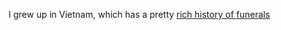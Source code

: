 I grew up in Vietnam, which has a pretty [rich history of funerals](https://vi.wikipedia.org/wiki/%C4%90%C3%A1m_tang) 